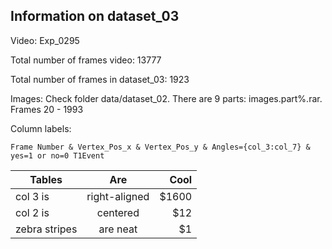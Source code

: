 ## Information on dataset_03

Video: Exp_0295 

Total number of frames video: 13777 

Total number of frames in dataset_03: 1923

Images: Check folder data/dataset_02. There are 9 parts: images.part%.rar. Frames 20 - 1993
  
Column labels:

    Frame Number & Vertex_Pos_x & Vertex_Pos_y & Angles={col_3:col_7} & yes=1 or no=0 T1Event


| Tables        | Are           | Cool  |
| ------------- |:-------------:| -----:|
| col 3 is      | right-aligned | $1600 | $1600 | 
| col 2 is      | centered      |   $12 |
| zebra stripes | are neat      |    $1 |
